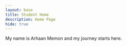 ```yaml
---
layout: base
title: Student Home 
description: Home Page
hide: true
---
```


My name is Arhaan Memon and my journey starts here. 

